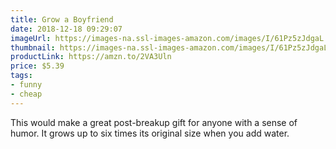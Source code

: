 ```yaml
---
title: Grow a Boyfriend
date: 2018-12-18 09:29:07
imageUrl: https://images-na.ssl-images-amazon.com/images/I/61Pz5zJdgaL._SY450_.jpg
thumbnail: https://images-na.ssl-images-amazon.com/images/I/61Pz5zJdgaL._SR600,315_.jpg
productLink: https://amzn.to/2VA3Uln
price: $5.39
tags:
- funny
- cheap
---
```


This would make a great post-breakup gift for anyone with a sense of humor. It grows up to six times its original size when you add water.